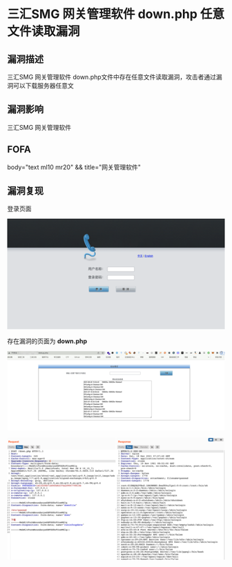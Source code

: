 # 三汇SMG 网关管理软件 down.php 任意文件读取漏洞

## 漏洞描述

三汇SMG 网关管理软件 down.php文件中存在任意文件读取漏洞，攻击者通过漏洞可以下载服务器任意文

## 漏洞影响

<a-checkbox checked>三汇SMG 网关管理软件</a-checkbox></br>

## FOFA

<a-checkbox checked>body="text ml10 mr20" && title="网关管理软件"</a-checkbox></br>

## 漏洞复现

登录页面

![img](../../../.vuepress/public/img/1639811062327-96b5fa6b-d8d9-4c27-b3fd-19c7d85f0103.png)

存在漏洞的页面为 **down.php**

![img](../../../.vuepress/public/img/1639811169613-674d18e2-55e3-47d8-a097-39236f952e01.png)

![img](../../../.vuepress/public/img/1639811130611-0552f192-187c-48c6-85b8-062452695663.png)

